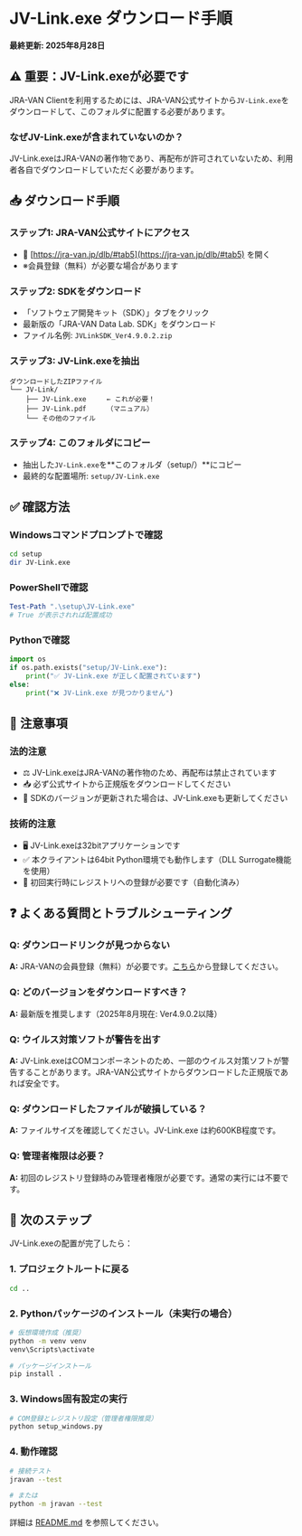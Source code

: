 # JV-Link.exe ダウンロード手順

**最終更新: 2025年8月28日**

## ⚠️ 重要：JV-Link.exeが必要です

JRA-VAN Clientを利用するためには、JRA-VAN公式サイトから`JV-Link.exe`をダウンロードして、このフォルダに配置する必要があります。

### なぜJV-Link.exeが含まれていないのか？
JV-Link.exeはJRA-VANの著作物であり、再配布が許可されていないため、利用者各自でダウンロードしていただく必要があります。

## 📥 ダウンロード手順

### ステップ1: JRA-VAN公式サイトにアクセス
   - 🔗 [https://jra-van.jp/dlb/#tab5](https://jra-van.jp/dlb/#tab5) を開く
   - ※会員登録（無料）が必要な場合があります

### ステップ2: SDKをダウンロード
   - 「ソフトウェア開発キット（SDK）」タブをクリック
   - 最新版の「JRA-VAN Data Lab. SDK」をダウンロード
   - ファイル名例: `JVLinkSDK_Ver4.9.0.2.zip`

### ステップ3: JV-Link.exeを抽出
   ```
   ダウンロードしたZIPファイル
   └── JV-Link/
       ├── JV-Link.exe     ← これが必要！
       ├── JV-Link.pdf     （マニュアル）
       └── その他のファイル
   ```

### ステップ4: このフォルダにコピー
   - 抽出した`JV-Link.exe`を**このフォルダ（setup/）**にコピー
   - 最終的な配置場所: `setup/JV-Link.exe`

## ✅ 確認方法

### Windowsコマンドプロンプトで確認
```bash
cd setup
dir JV-Link.exe
```

### PowerShellで確認
```powershell
Test-Path ".\setup\JV-Link.exe"
# True が表示されれば配置成功
```

### Pythonで確認
```python
import os
if os.path.exists("setup/JV-Link.exe"):
    print("✅ JV-Link.exe が正しく配置されています")
else:
    print("❌ JV-Link.exe が見つかりません")
```

## 📝 注意事項

### 法的注意
- ⚖️ JV-Link.exeはJRA-VANの著作物のため、再配布は禁止されています
- 📥 必ず公式サイトから正規版をダウンロードしてください
- 🔄 SDKのバージョンが更新された場合は、JV-Link.exeも更新してください

### 技術的注意
- 🖥️ JV-Link.exeは32bitアプリケーションです
- ✅ 本クライアントは64bit Python環境でも動作します（DLL Surrogate機能を使用）
- 🔧 初回実行時にレジストリへの登録が必要です（自動化済み）

## ❓ よくある質問とトラブルシューティング

### Q: ダウンロードリンクが見つからない
**A:** JRA-VANの会員登録（無料）が必要です。[こちら](https://jra-van.jp/)から登録してください。

### Q: どのバージョンをダウンロードすべき？
**A:** 最新版を推奨します（2025年8月現在: Ver4.9.0.2以降）

### Q: ウイルス対策ソフトが警告を出す
**A:** JV-Link.exeはCOMコンポーネントのため、一部のウイルス対策ソフトが警告することがあります。JRA-VAN公式サイトからダウンロードした正規版であれば安全です。

### Q: ダウンロードしたファイルが破損している？
**A:** ファイルサイズを確認してください。JV-Link.exe は約600KB程度です。

### Q: 管理者権限は必要？
**A:** 初回のレジストリ登録時のみ管理者権限が必要です。通常の実行には不要です。

## 🚀 次のステップ

JV-Link.exeの配置が完了したら：

### 1. プロジェクトルートに戻る
```bash
cd ..
```

### 2. Pythonパッケージのインストール（未実行の場合）
```bash
# 仮想環境作成（推奨）
python -m venv venv
venv\Scripts\activate

# パッケージインストール
pip install .
```

### 3. Windows固有設定の実行
```bash
# COM登録とレジストリ設定（管理者権限推奨）
python setup_windows.py
```

### 4. 動作確認
```bash
# 接続テスト
jravan --test

# または
python -m jravan --test
```

詳細は [README.md](../README.md) を参照してください。